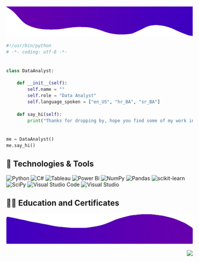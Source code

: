 <p align="center">
  <img width="1010" img height="80" src="TopBanner.png">
</p>

```python
#!/usr/bin/python
# -*- coding: utf-8 -*-


class DataAnalyst:

    def __init__(self):
        self.name = ""
        self.role = "Data Analyst"
        self.language_spoken = ["en_US", "hr_BA", "sr_BA"]

    def say_hi(self):
        print("Thanks for dropping by, hope you find some of my work interesting.")


me = DataAnalyst()
me.say_hi()
```


## 🔧 Technologies & Tools

![Python](https://img.shields.io/badge/python-5C2D91?style=for-the-badge&logo=python&logoColor=ffdd54)
![C#](https://img.shields.io/badge/C%23-5C2D91?style=for-the-badge&logo=c-sharp&logoColor=white)
![Tableau](https://img.shields.io/badge/Tableau-5C2D91?style=for-the-badge&logo=Tableau&logoColor=white)
![Power Bi](https://img.shields.io/badge/power_bi-5C2D91?style=for-the-badge&logo=powerbi&logoColor=black)
![NumPy](https://img.shields.io/badge/numpy-5C2D91.svg?style=for-the-badge&logo=numpy&logoColor=white)
![Pandas](https://img.shields.io/badge/pandas-5C2D91.svg?style=for-the-badge&logo=pandas&logoColor=white)
![scikit-learn](https://img.shields.io/badge/scikit--learn-5C2D91.svg?style=for-the-badge&logo=scikit-learn&logoColor=white)
![SciPy](https://img.shields.io/badge/SciPy-5C2D91.svg?style=for-the-badge&logo=scipy&logoColor=%white)
![Visual Studio Code](https://img.shields.io/badge/Visual_Studio_Code-5C2D91?style=for-the-badge&logo=visual%20studio%20code&logoColor=white)
![Visual Studio](https://img.shields.io/badge/Visual_Studio-5C2D91?style=for-the-badge&logo=visual%20studio&logoColor=white)


## 👨‍🎓 Education and Certificates

<p align="center">
  <img width="1010" img height="80" src="BottomBanner.png">
</p>

<img align="right" src="https://komarev.com/ghpvc/?username=stefanalytical">


